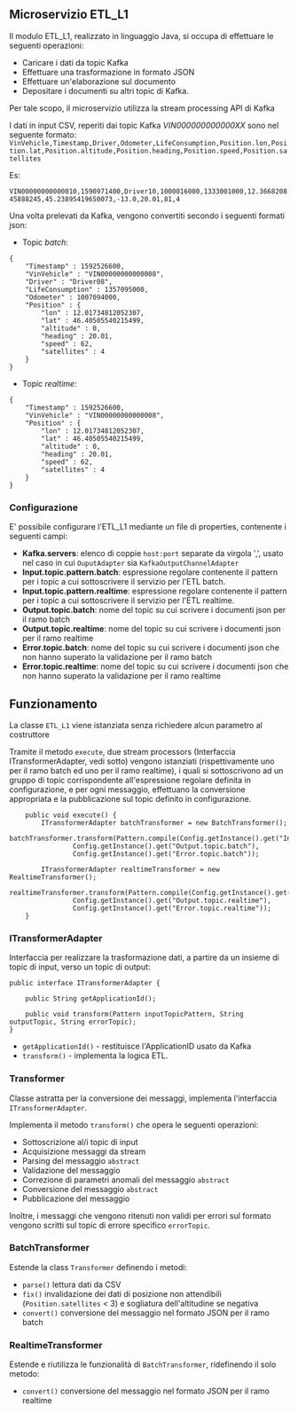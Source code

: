 ## Microservizio ETL_L1

Il modulo ETL_L1, realizzato in linguaggio Java, si occupa di effettuare le seguenti operazioni:

- Caricare i dati da topic Kafka
- Effettuare una trasformazione in formato JSON
- Effettuare un'elaborazione sul documento
- Depositare i documenti su altri topic di Kafka. 

Per tale scopo, il microservizio utilizza la stream processing API di Kafka

I dati in input CSV, reperiti dai topic Kafka _VIN000000000000XX_ sono nel seguente formato:
`VinVehicle,Timestamp,Driver,Odometer,LifeConsumption,Position.lon,Position.lat,Position.altitude,Position.heading,Position.speed,Position.satellites`

Es:

`VIN00000000000010,1590971400,Driver10,1000016000,1333001000,12.366820845888245,45.23895419650073,-13.0,20.01,81,4`

Una volta prelevati da Kafka, vengono convertiti secondo i seguenti formati json:

- Topic _batch_:
```
{
	"Timestamp" : 1592526600,
	"VinVehicle" : "VIN00000000000008",
	"Driver" : "Driver08",
	"LifeConsumption" : 1357095000,
	"Odometer" : 1007094000,
	"Position" : {
		"lon" : 12.01734812052307,
		"lat" : 46.40505540215499,
		"altitude" : 0,
		"heading" : 20.01,
		"speed" : 62,
		"satellites" : 4
	}
}
```

- Topic _realtime_:
```
{
	"Timestamp" : 1592526600,
	"VinVehicle" : "VIN00000000000008",
	"Position" : {
		"lon" : 12.01734812052307,
		"lat" : 46.40505540215499,
		"altitude" : 0,
		"heading" : 20.01,
		"speed" : 62,
		"satellites" : 4
	}
}
```


### Configurazione
E' possibile configurare l'ETL_L1 mediante un file di properties, contenente i seguenti campi:

- **Kafka.servers**: elenco di coppie `host:port` separate da virgola ',', usato nel caso in cui `OuputAdapter` sia `KafkaOutputChannelAdapter`
- **Input.topic.pattern.batch**: espressione regolare contenente il pattern per i topic a cui sottoscrivere il servizio per l'ETL batch.  
- **Input.topic.pattern.realtime**: espressione regolare contenente il pattern per i topic a cui sottoscrivere il servizio per l'ETL realtime.  
- **Output.topic.batch**: nome del topic su cui scrivere i documenti json per il ramo batch  
- **Output.topic.realtime**: nome del topic su cui scrivere i documenti json per il ramo realtime
- **Error.topic.batch**: nome del topic su cui scrivere i documenti json che non hanno superato la validazione per il ramo batch  
- **Error.topic.realtime**: nome del topic su cui scrivere i documenti json che non hanno superato la validazione  per il ramo realtime

## Funzionamento
La classe `ETL_L1` viene istanziata senza richiedere alcun parametro al costruttore

Tramite il metodo `execute`, due stream processors (Interfaccia ITransformerAdapter, vedi sotto) vengono istanziati (rispettivamente uno per il ramo batch ed uno per il ramo realtime), i quali si sottoscrivono ad un gruppo di topic corrispondente all'espressione regolare definita in configurazione, e per ogni messaggio, effettuano la conversione appropriata e la pubblicazione sul topic definito in configurazione. 

```
    public void execute() {
        ITransformerAdapter batchTransformer = new BatchTransformer();
        batchTransformer.transform(Pattern.compile(Config.getInstance().get("Input.topic.pattern.batch")), 
                Config.getInstance().get("Output.topic.batch"), 
                Config.getInstance().get("Error.topic.batch"));

        ITransformerAdapter realtimeTransformer = new RealtimeTransformer();
        realtimeTransformer.transform(Pattern.compile(Config.getInstance().get("Input.topic.pattern.realtime")), 
                Config.getInstance().get("Output.topic.realtime"), 
                Config.getInstance().get("Error.topic.realtime"));
    }
```

### ITransformerAdapter
Interfaccia per realizzare la trasformazione dati, a partire da un insieme di topic di input, verso un topic di output:
```
public interface ITransformerAdapter {

    public String getApplicationId();

    public void transform(Pattern inputTopicPattern, String outputTopic, String errorTopic);
}
```

- `getApplicationId()` - restituisce l'ApplicationID usato da Kafka
- `transform()` - implementa la logica ETL.



### Transformer
Classe astratta per la conversione dei messaggi, implementa l'interfaccia `ITransformerAdapter`.

Implementa il metodo `transform()` che opera le seguenti operazioni:

- Sottoscrizione al/i topic di input
- Acquisizione messaggi da stream
- Parsing del messaggio `abstract`
- Validazione del messaggio
- Correzione di parametri anomali del messaggio `abstract`
- Conversione del messaggio `abstract`
- Pubblicazione del messaggio

Inoltre, i messaggi che vengono ritenuti non validi per errori sul formato vengono scritti sul topic di errore specifico
 `errorTopic`.

### BatchTransformer
Estende la class `Transformer` definendo i metodi:

- `parse()` lettura dati da CSV
- `fix()` invalidazione dei dati di posizione non attendibili (`Position.satellites` < 3) e sogliatura dell'altitudine 
se negativa
- `convert()` conversione del messaggio nel formato JSON per il ramo batch

### RealtimeTransformer
Estende e riutilizza le funzionalità di `BatchTransformer`, ridefinendo il solo metodo:

- `convert()` conversione del messaggio nel formato JSON per il ramo realtime 